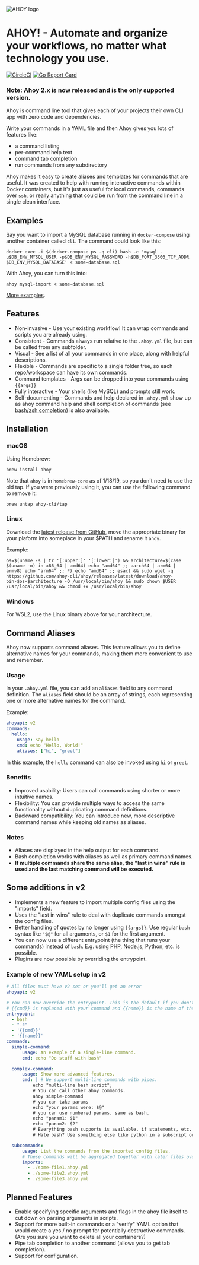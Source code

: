 ![AHOY logo](https://avatars.githubusercontent.com/u/19353604?s=250&v=4)

# AHOY! - Automate and organize your workflows, no matter what technology you use.

[![CircleCI](https://dl.circleci.com/status-badge/img/gh/ahoy-cli/ahoy/tree/master.svg?style=shield)](https://dl.circleci.com/status-badge/redirect/gh/ahoy-cli/ahoy/tree/master) [![Go Report Card](https://goreportcard.com/badge/github.com/ahoy-cli/ahoy)](https://goreportcard.com/report/github.com/ahoy-cli/ahoy)

### Note: Ahoy 2.x is now released and is the only supported version.

Ahoy is command line tool that gives each of your projects their own CLI app with zero code and dependencies.

Write your commands in a YAML file and then Ahoy gives you lots of features like:
* a command listing
* per-command help text
* command tab completion
* run commands from any subdirectory

Ahoy makes it easy to create aliases and templates for commands that are useful. It was created to help with running interactive commands within Docker containers, but it's just as useful for local commands, commands over `ssh`, or really anything that could be run from the command line in a single clean interface.

## Examples

Say you want to import a MySQL database running in `docker-compose` using another container called `cli`. The command could look like this:

`docker exec -i $(docker-compose ps -q cli) bash -c 'mysql -u$DB_ENV_MYSQL_USER -p$DB_ENV_MYSQL_PASSWORD -h$DB_PORT_3306_TCP_ADDR $DB_ENV_MYSQL_DATABASE' < some-database.sql`

With Ahoy, you can turn this into:

`ahoy mysql-import < some-database.sql`

[More examples](https://ahoy-cli.readthedocs.io/en/latest/Home.html).

## Features

- Non-invasive - Use your existing workflow! It can wrap commands and scripts you are already using.
- Consistent - Commands always run relative to the `.ahoy.yml` file, but can be called from any subfolder.
- Visual - See a list of all your commands in one place, along with helpful descriptions.
- Flexible - Commands are specific to a single folder tree, so each repo/workspace can have its own commands.
- Command templates - Args can be dropped into your commands using `{{args}}`
- Fully interactive - Your shells (like MySQL) and prompts still work.
- Self-documenting - Commands and help declared in `.ahoy.yml` show up as ahoy command help and shell completion of commands (see [bash/zsh completion](https://ahoy-cli.readthedocs.io/en/latest/#bash-zsh-completion)) is also available.

## Installation

### macOS

Using Homebrew:

```
brew install ahoy
```

Note that `ahoy` is in `homebrew-core` as of 1/18/19, so you don't need to use the old tap.
If you were previously using it, you can use the following command to remove it:

```
brew untap ahoy-cli/tap
```

### Linux

Download the [latest release from GitHub](https://github.com/ahoy-cli/ahoy/releases), move the appropriate binary for your plaform into someplace in your $PATH and rename it `ahoy`.

Example:
```
os=$(uname -s | tr '[:upper:]' '[:lower:]') && architecture=$(case $(uname -m) in x86_64 | amd64) echo "amd64" ;; aarch64 | arm64 | armv8) echo "arm64" ;; *) echo "amd64" ;; esac) && sudo wget -q https://github.com/ahoy-cli/ahoy/releases/latest/download/ahoy-bin-$os-$architecture -O /usr/local/bin/ahoy && sudo chown $USER /usr/local/bin/ahoy && chmod +x /usr/local/bin/ahoy
```

### Windows

For WSL2, use the Linux binary above for your architecture.

## Command Aliases

Ahoy now supports command aliases. This feature allows you to define alternative names for your commands, making them more convenient to use and remember.

### Usage

In your `.ahoy.yml` file, you can add an `aliases` field to any command definition. The `aliases` field should be an array of strings, each representing one or more alternative names for the command.

Example:

```yaml
ahoyapi: v2
commands:
  hello:
    usage: Say hello
    cmd: echo "Hello, World!"
    aliases: ["hi", "greet"]
```

In this example, the `hello` command can also be invoked using `hi` or `greet`.

### Benefits

- Improved usability: Users can call commands using shorter or more intuitive names.
- Flexibility: You can provide multiple ways to access the same functionality without duplicating command definitions.
- Backward compatibility: You can introduce new, more descriptive command names while keeping old names as aliases.

### Notes

- Aliases are displayed in the help output for each command.
- Bash completion works with aliases as well as primary command names.
- **If multiple commands share the same alias, the "last in wins" rule is used and the last matching command will be executed.**

## Some additions in v2

- Implements a new feature to import multiple config files using the "imports" field.
- Uses the "last in wins" rule to deal with duplicate commands amongst the config files.
- Better handling of quotes by no longer using `{{args}}`. Use regular `bash` syntax like `"$@"` for all arguments, or `$1` for the first argument.
- You can now use a different entrypoint (the thing that runs your commands) instead of `bash`. E.g. using PHP, Node.js, Python, etc. is possible.
- Plugins are now possible by overriding the entrypoint.

### Example of new YAML setup in v2

```YAML
# All files must have v2 set or you'll get an error
ahoyapi: v2

# You can now override the entrypoint. This is the default if you don't override it.
# {{cmd}} is replaced with your command and {{name}} is the name of the command that was run (available as $0)
entrypoint:
  - bash
  - "-c"
  - '{{cmd}}'
  - '{{name}}'
commands:
  simple-command:
      usage: An example of a single-line command.
      cmd: echo "Do stuff with bash"

  complex-command:
      usage: Show more advanced features.
      cmd: | # We support multi-line commands with pipes.
          echo "multi-line bash script";
          # You can call other ahoy commands.
          ahoy simple-command
          # you can take params
          echo "your params were: $@"
          # you can use numbered params, same as bash.
          echo "param1: $1"
          echo "param2: $2"
          # Everything bash supports is available, if statements, etc.
          # Hate bash? Use something else like python in a subscript or change the entrypoint.

  subcommands:
      usage: List the commands from the imported config files.
      # These commands will be aggregated together with later files overriding earlier ones if they exist.
      imports:
        - ./some-file1.ahoy.yml
        - ./some-file2.ahoy.yml
        - ./some-file3.ahoy.yml
```

## Planned Features

- Enable specifying specific arguments and flags in the ahoy file itself to cut down on parsing arguments in scripts.
- Support for more built-in commands or a "verify" YAML option that would create a yes / no prompt for potentially destructive commands. (Are you sure you want to delete all your containers?)
- Pipe tab completion to another command (allows you to get tab completion).
- Support for configuration.
